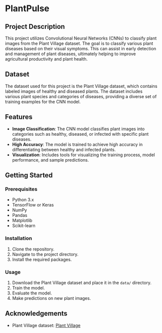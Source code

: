 # PlantPulse

## Project Description

This project utilizes Convolutional Neural Networks (CNNs) to classify plant images from the Plant Village dataset. The goal is to classify various plant diseases based on their visual symptoms. This can assist in early detection and management of plant diseases, ultimately helping to improve agricultural productivity and plant health.

## Dataset

The dataset used for this project is the Plant Village dataset, which contains labeled images of healthy and diseased plants. The dataset includes various plant species and categories of diseases, providing a diverse set of training examples for the CNN model.

## Features

- **Image Classification**: The CNN model classifies plant images into categories such as healthy, diseased, or infected with specific plant diseases.
- **High Accuracy**: The model is trained to achieve high accuracy in differentiating between healthy and infected plants.
- **Visualization**: Includes tools for visualizing the training process, model performance, and sample predictions.

## Getting Started

### Prerequisites

- Python 3.x
- TensorFlow or Keras
- NumPy
- Pandas
- Matplotlib
- Scikit-learn

### Installation

1. Clone the repository.
2. Navigate to the project directory.
3. Install the required packages.

### Usage

1. Download the Plant Village dataset and place it in the `data/` directory.
2. Train the model.
3. Evaluate the model.
4. Make predictions on new plant images.


## Acknowledgements

- Plant Village dataset: [Plant Village](https://www.kaggle.com/datasets/emmarex/plantdisease)
